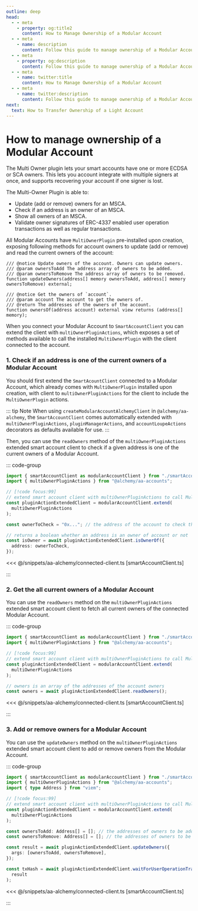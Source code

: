 ```yaml
---
outline: deep
head:
  - - meta
    - property: og:title2
      content: How to Manage Ownership of a Modular Account
  - - meta
    - name: description
      content: Follow this guide to manage ownership of a Modular Account with Account Kit, a vertically integrated stack for building apps that support ERC-4337 and ERC-6900.
  - - meta
    - property: og:description
      content: Follow this guide to manage ownership of a Modular Account with Account Kit, a vertically integrated stack for building apps that support ERC-4337 and ERC-6900.
  - - meta
    - name: twitter:title
      content: How to Manage Ownership of a Modular Account
  - - meta
    - name: twitter:description
      content: Follow this guide to manage ownership of a Modular Account with Account Kit, a vertically integrated stack for building apps that support ERC-4337 and ERC-6900.
next:
  text: How to Transfer Ownership of a Light Account
---
```


# How to manage ownership of a Modular Account

The Multi Owner plugin lets your smart accounts have one or more ECDSA or SCA owners. This lets you account integrate with multiple signers at once, and supports recovering your account if one signer is lost.

The Multi-Owner Plugin is able to:

- Update (add or remove) owners for an MSCA.
- Check if an address is an owner of an MSCA.
- Show all owners of an MSCA.
- Validate owner signatures of ERC-4337 enabled user operation transactions as well as regular transactions.

All Modular Accounts have `MultiOwnerPlugin` pre-installed upon creation, exposing following methods for account owners to update (add or remove) and read the current owners of the account:

```solidity
/// @notice Update owners of the account. Owners can update owners.
/// @param ownersToAdd The address array of owners to be added.
/// @param ownersToRemove The address array of owners to be removed.
function updateOwners(address[] memory ownersToAdd, address[] memory ownersToRemove) external;

/// @notice Get the owners of `account`.
/// @param account The account to get the owners of.
/// @return The addresses of the owners of the account.
function ownersOf(address account) external view returns (address[] memory);
```

When you connect your Modular Account to `SmartAccountClient` you can extend the client with `multiOwnerPluginActions`, which exposes a set of methods available to call the installed `MultiOwnerPlugin` with the client connected to the account.

### 1. Check if an address is one of the current owners of a Modular Account

You should first extend the `SmartAcountClient` connected to a Modular Account, which already comes with `MultiOwnerPlugin` installed upon creation, with client to `multiOwnerPluginActions` for the client to include the `MultiOwnerPlugin` actions.

::: tip Note
When using `createModularAccountAlchemyClient` in `@alchemy/aa-alchemy`, the `SmartAccountClient` comes automatically extended with `multiOwnerPluginActions`, `pluginManagerActions`, and `accountLoupeActions` decorators as defaults available for use.
:::

Then, you can use the `readOwners` method of the `multiOwnerPluginActions` extended smart account client to check if a given address is one of the current owners of a Modular Account.

::: code-group

```ts [example.ts]
import { smartAccountClient as modularAccountClient } from "./smartAccountClient";
import { multiOwnerPluginActions } from "@alchemy/aa-accounts";

// [!code focus:99]
// extend smart account client with multiOwnerPluginActions to call MultiOwnerPlugin methods
const pluginActionExtendedClient = modularAccountClient.extend(
  multiOwnerPluginActions
);

const ownerToCheck = "0x..."; // the address of the account to check the ownership of

// returns a boolean whether an address is an owner of account or not
const isOwner = await pluginActionExtendedClient.isOwnerOf({
  address: ownerToCheck,
});
```

<<< @/snippets/aa-alchemy/connected-client.ts [smartAccountClient.ts]

:::

### 2. Get the all current owners of a Modular Account

You can use the `readOwners` method on the `multiOwnerPluginActions` extended smart account client to fetch all current owners of the connected Modular Account.

::: code-group

```ts [example.ts]
import { smartAccountClient as modularAccountClient } from "./smartAccountClient";
import { multiOwnerPluginActions } from "@alchemy/aa-accounts";

// [!code focus:99]
// extend smart account client with multiOwnerPluginActions to call MultiOwnerPlugin methods
const pluginActionExtendedClient = modularAccountClient.extend(
  multiOwnerPluginActions
);

// owners is an array of the addresses of the account owners
const owners = await pluginActionExtendedClient.readOwners();
```

<<< @/snippets/aa-alchemy/connected-client.ts [smartAccountClient.ts]

:::

### 3. Add or remove owners for a Modular Account

You can use the `updateOwners` method on the `multiOwnerPluginActions` extended smart account client to add or remove owners from the Modular Account.

::: code-group

```ts [example.ts]
import { smartAccountClient as modularAccountClient } from "./smartAccountClient";
import { multiOwnerPluginActions } from "@alchemy/aa-accounts";
import { type Address } from "viem";

// [!code focus:99]
// extend smart account client with multiOwnerPluginActions to call MultiOwnerPlugin methods
const pluginActionExtendedClient = modularAccountClient.extend(
  multiOwnerPluginActions
);

const ownersToAdd: Address[] = []; // the addresses of owners to be added
const ownersToRemove: Address[] = []; // the addresses of owners to be removed

const result = await pluginActionExtendedClient.updateOwners({
  args: [ownersToAdd, ownersToRemove],
});

const txHash = await pluginActionExtendedClient.waitForUserOperationTransaction(
  result
);
```

<<< @/snippets/aa-alchemy/connected-client.ts [smartAccountClient.ts]

:::
